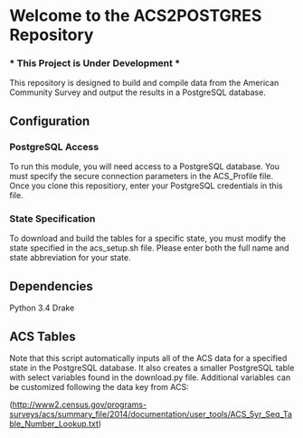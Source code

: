 # Welcome to the ACS2POSTGRES Repository

### * This Project is Under Development *

This repository is designed to build and compile data from the American Community Survey and output the results in a PostgreSQL database.


## Configuration

### PostgreSQL Access

To run this module, you will need access to a PostgreSQL database. You must specify the secure connection parameters in the ACS_Profile file. Once you clone this repositiory, enter your PostgreSQL credentials in this file.

### State Specification

To download and build the tables for a specific state, you must modify the state specified in the acs_setup.sh file. Please enter both the full name and state abbreviation for your state.

## Dependencies

Python 3.4
Drake

## ACS Tables

Note that this script automatically inputs all of the ACS data for a specified state in the PostgreSQL database. It also creates a smaller PostgreSQL table with select variables found in the download.py file. Additional variables can be customized following the data key from ACS:

(http://www2.census.gov/programs-surveys/acs/summary_file/2014/documentation/user_tools/ACS_5yr_Seq_Table_Number_Lookup.txt)
